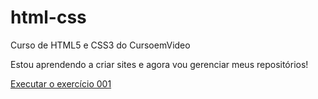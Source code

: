 # html-css
 Curso de HTML5 e CSS3 do CursoemVideo

Estou aprendendo a criar sites e agora vou gerenciar meus repositórios!

<a href="https://viniciussilvaconceicao.github.io/html-css/exercicios/ex001/index.html">Executar o exercício 001</a>